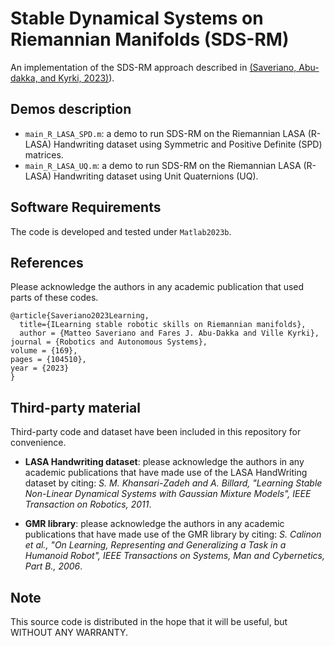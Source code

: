 # Stable Dynamical Systems on Riemannian Manifolds (SDS-RM)

An implementation of the SDS-RM approach described in [(Saveriano, Abu-dakka, and Kyrki, 2023)]([https://www.sciencedirect.com/science/article/pii/S0921889023001495)).

## Demos description
- `main_R_LASA_SPD.m`: a demo to run SDS-RM on the Riemannian LASA (R-LASA) Handwriting dataset using Symmetric and Positive Definite (SPD) matrices.
- `main_R_LASA_UQ.m`: a demo to run SDS-RM on the Riemannian LASA (R-LASA) Handwriting dataset using Unit Quaternions (UQ).

## Software Requirements
The code is developed and tested under `Matlab2023b`.

## References
Please acknowledge the authors in any academic publication that used parts of these codes.
```
@article{Saveriano2023Learning,
  title={ILearning stable robotic skills on Riemannian manifolds},
  author = {Matteo Saveriano and Fares J. Abu-Dakka and Ville Kyrki},
journal = {Robotics and Autonomous Systems},
volume = {169},
pages = {104510},
year = {2023}
}
```

## Third-party material
Third-party code and dataset have been included in this repository for convenience.

- **LASA Handwriting dataset**: please acknowledge the authors in any academic publications that have made use of the LASA HandWriting dataset by citing: *S. M. Khansari-Zadeh and A. Billard, "Learning Stable Non-Linear Dynamical Systems with Gaussian Mixture Models", IEEE Transaction on Robotics, 2011*.

- **GMR library**: please acknowledge the authors in any academic publications that have made use of the GMR library by citing: *S. Calinon et al., "On Learning, Representing and Generalizing a Task in a Humanoid Robot", IEEE Transactions on Systems, Man and Cybernetics, Part B., 2006*.

## Note
This source code is distributed in the hope that it will be useful, but WITHOUT ANY WARRANTY.
